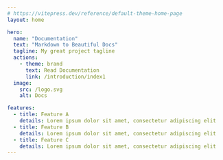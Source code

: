 ```yaml
---
# https://vitepress.dev/reference/default-theme-home-page
layout: home

hero:
  name: "Documentation"
  text: "Markdown to Beautiful Docs"
  tagline: My great project tagline
  actions:
    - theme: brand
      text: Read Documentation
      link: /introduction/index1
  image:
    src: /logo.svg
    alt: Docs

features:
  - title: Feature A
    details: Lorem ipsum dolor sit amet, consectetur adipiscing elit
  - title: Feature B
    details: Lorem ipsum dolor sit amet, consectetur adipiscing elit
  - title: Feature C
    details: Lorem ipsum dolor sit amet, consectetur adipiscing elit
---
```

